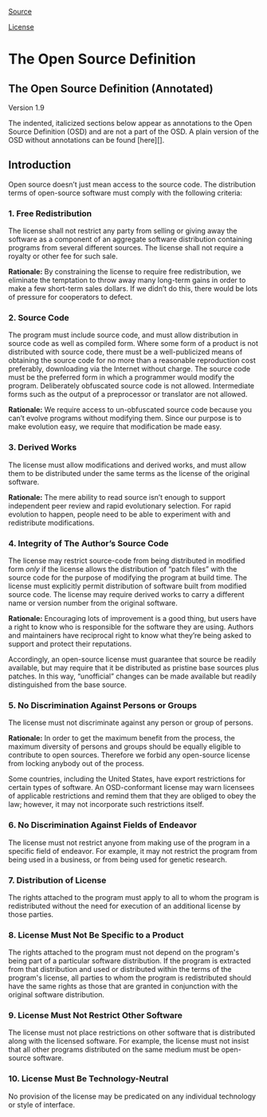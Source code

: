 [Source](http://www.opensource.org/osd.html "Source of the Open Source Definition")

[License](http://creativecommons.org/licenses/by/2.5/)

The Open Source Definition
==========================

The Open Source Definition (Annotated)
--------------------------------------

Version 1.9  
   
The indented, italicized sections below appear as annotations to the Open Source Definition (OSD) and are not a part of the OSD. A plain version of the OSD without annotations can be found [here][].

Introduction
------------

Open source doesn’t just mean access to the source code. The distribution terms of open-source software must comply with the following criteria:

### 1. Free Redistribution

The license shall not restrict any party from selling or giving away the software as a component of an aggregate software distribution containing programs from several different sources. The license shall not require a royalty or other fee for such sale.

**Rationale:** By constraining the license to require free redistribution, we eliminate the temptation to throw away many long-term gains in order to make a few short-term sales dollars. If we didn’t do this, there would be lots of pressure for cooperators to defect.

### 2. Source Code

The program must include source code, and must allow distribution in source code as well as compiled form. Where some form of a product is not distributed with source code, there must be a well-publicized means of obtaining the source code for no more than a reasonable reproduction cost preferably, downloading via the Internet without charge. The source
code must be the preferred form in which a programmer would modify the program. Deliberately obfuscated source code is not allowed. Intermediate forms such as the output of a preprocessor or translator are not allowed.

**Rationale:** We require access to un-obfuscated source code because you can’t evolve programs without modifying them. Since our purpose is to make evolution easy, we require that modification be made easy.

### 3. Derived Works

The license must allow modifications and derived works, and must allow them to be distributed under the same terms as the license of the original software.

**Rationale:** The mere ability to read source isn’t enough to support independent peer review and rapid evolutionary selection. For rapid evolution to happen, people need to be able to experiment with and redistribute modifications.

### 4. Integrity of The Author’s Source Code

The license may restrict source-code from being distributed in modified form *only* if the license allows the distribution of “patch files” with the source code for the purpose of modifying the program at build time. The license must explicitly permit distribution of software built from modified source code. The license may require derived works to carry a
different name or version number from the original software.

**Rationale:** Encouraging lots of improvement is a good thing, but users have a right to know who is responsible for the software they are using. Authors and maintainers have reciprocal right to know what they’re being asked to support and protect their reputations.  
   
Accordingly, an open-source license must guarantee that source be readily available, but may require that it be distributed as pristine base sources plus patches. In this way, “unofficial” changes can be made available but readily distinguished from the base source.

### 5. No Discrimination Against Persons or Groups

The license must not discriminate against any person or group of persons.

**Rationale:** In order to get the maximum benefit from the process, the maximum diversity of persons and groups should be equally eligible to contribute to open sources. Therefore we forbid any open-source license from locking anybody out of the process.  
   
Some countries, including the United States, have export restrictions for certain types of software. An OSD-conformant license may warn licensees of applicable restrictions and remind them that they are obliged to obey the law; however, it may not incorporate such
restrictions itself.

### 6. No Discrimination Against Fields of Endeavor

The license must not restrict anyone from making use of the program in a specific field of endeavor. For example, it may not restrict the program from being used in a business, or from being used for genetic research.

### 7. Distribution of License

The rights attached to the program must apply to all to whom the program is redistributed without the need for execution of an additional license by those parties.

### 8. License Must Not Be Specific to a Product

The rights attached to the program must not depend on the program's being part of a particular software distribution. If the program is extracted from that distribution and used or distributed within the terms of the program's license, all parties to whom the program is redistributed should have the same rights as those that are granted in conjunction with the original software distribution.

### 9. License Must Not Restrict Other Software

The license must not place restrictions on other software that is distributed along with the licensed software. For example, the license must not insist that all other programs distributed on the same medium must be open-source software.

### 10. License Must Be Technology-Neutral

No provision of the license may be predicated on any individual technology or style of interface.